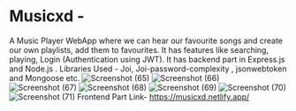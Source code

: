 # Musicxd -
A Music Player WebApp where we can hear our favourite songs and create our own playlists, add them to favourites. It has features like searching, playing, Login (Authentication using JWT). It has backend part in Express.js and Node.js . Libraries Used - Joi, Joi-password-complexity , jsonwebtoken and Mongoose etc.
![Screenshot (65)](https://user-images.githubusercontent.com/100995198/224988011-18fbdb00-c658-42d5-8476-f1448e4c1bd8.png)
![Screenshot (66)](https://user-images.githubusercontent.com/100995198/224988041-7b415407-b6c5-4ffe-87fc-37cc1b261e6d.png)
![Screenshot (67)](https://user-images.githubusercontent.com/100995198/224988104-f8d22d4f-dd72-45d6-b821-022b5c7a38f2.png)
![Screenshot (68)](https://user-images.githubusercontent.com/100995198/224988110-3e0f95ba-3381-471b-988c-bba414d053d1.png)
![Screenshot (69)](https://user-images.githubusercontent.com/100995198/224988125-b59a2d32-c22c-4686-bf15-16b52c8379b5.png)
![Screenshot (70)](https://user-images.githubusercontent.com/100995198/224988138-0d7e736d-4a35-4d4f-b91c-80fe95d9bc95.png)
![Screenshot (71)](https://user-images.githubusercontent.com/100995198/224988148-d9960d42-2ced-4509-83c4-703daded202a.png)
Frontend Part Link- https://musicxd.netlify.app/
